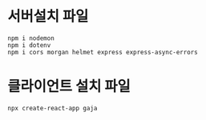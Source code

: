 # 서버설치 파일

```
npm i nodemon
npm i dotenv
npm i cors morgan helmet express express-async-errors
```

# 클라이언트 설치 파일

```
npx create-react-app gaja
```
